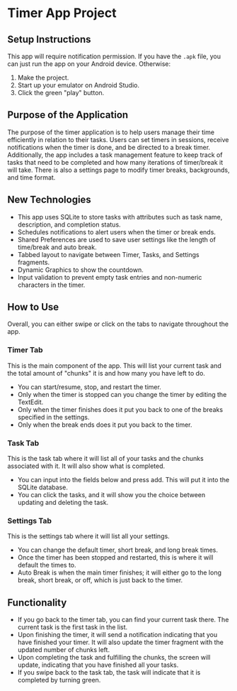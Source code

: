 # Timer App Project

## Setup Instructions

This app will require notification permission. If you have the `.apk` file, you can just run the app on your Android device. Otherwise:

1. Make the project.
2. Start up your emulator on Android Studio.
3. Click the green "play" button.

## Purpose of the Application

The purpose of the timer application is to help users manage their time efficiently in relation to their tasks. Users can set timers in sessions, receive notifications when the timer is done, and be directed to a break timer. Additionally, the app includes a task management feature to keep track of tasks that need to be completed and how many iterations of timer/break it will take. There is also a settings page to modify timer breaks, backgrounds, and time format.

## New Technologies

- This app uses SQLite to store tasks with attributes such as task name, description, and completion status.
- Schedules notifications to alert users when the timer or break ends.
- Shared Preferences are used to save user settings like the length of time/break and auto break.
- Tabbed layout to navigate between Timer, Tasks, and Settings fragments.
- Dynamic Graphics to show the countdown.
- Input validation to prevent empty task entries and non-numeric characters in the timer.

## How to Use

Overall, you can either swipe or click on the tabs to navigate throughout the app.

### Timer Tab

This is the main component of the app. This will list your current task and the total amount of "chunks" it is and how many you have left to do.

- You can start/resume, stop, and restart the timer.
- Only when the timer is stopped can you change the timer by editing the TextEdit.
- Only when the timer finishes does it put you back to one of the breaks specified in the settings.
- Only when the break ends does it put you back to the timer.

### Task Tab

This is the task tab where it will list all of your tasks and the chunks associated with it. It will also show what is completed.

- You can input into the fields below and press add. This will put it into the SQLite database.
- You can click the tasks, and it will show you the choice between updating and deleting the task.

### Settings Tab

This is the settings tab where it will list all your settings.

- You can change the default timer, short break, and long break times.
- Once the timer has been stopped and restarted, this is where it will default the times to.
- Auto Break is when the main timer finishes; it will either go to the long break, short break, or off, which is just back to the timer.

## Functionality

- If you go back to the timer tab, you can find your current task there. The current task is the first task in the list.
- Upon finishing the timer, it will send a notification indicating that you have finished your timer. It will also update the timer fragment with the updated number of chunks left.
- Upon completing the task and fulfilling the chunks, the screen will update, indicating that you have finished all your tasks.
- If you swipe back to the task tab, the task will indicate that it is completed by turning green.